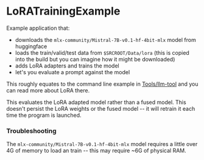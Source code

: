 #  LoRATrainingExample

Example application that:

- downloads the `mlx-community/Mistral-7B-v0.1-hf-4bit-mlx` model from huggingface
- loads the train/valid/test data from `$SRCROOT/Data/lora` (this is copied into the build but you can imagine how it might be downloaded)
- adds LoRA adapters and trains the model
- let's you evaluate a prompt against the model

This roughly equates to the command line example in [Tools/llm-tool](../../Tools/llm-tool) and
you can read more about LoRA there.

This evaluates the LoRA adapted model rather than a fused model. This doesn't persist
the LoRA weights or the fused model -- it will retrain it each time the program is launched.

### Troubleshooting

The `mlx-community/Mistral-7B-v0.1-hf-4bit-mlx` model requires a little over 4G of
memory to load an train -- this may require ~6G of physical RAM.


